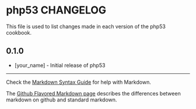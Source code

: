 php53 CHANGELOG
===============

This file is used to list changes made in each version of the php53 cookbook.

0.1.0
-----
- [your_name] - Initial release of php53

- - -
Check the [Markdown Syntax Guide](http://daringfireball.net/projects/markdown/syntax) for help with Markdown.

The [Github Flavored Markdown page](http://github.github.com/github-flavored-markdown/) describes the differences between markdown on github and standard markdown.
